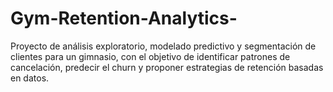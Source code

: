 # Gym-Retention-Analytics-
Proyecto de análisis exploratorio, modelado predictivo y segmentación de clientes para un gimnasio, con el objetivo de identificar patrones de cancelación, predecir el churn y proponer estrategias de retención basadas en datos.
